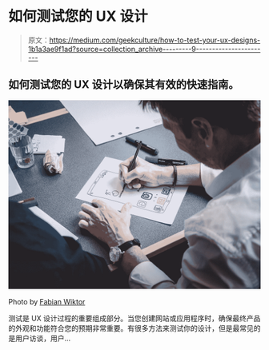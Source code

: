 # 如何测试您的 UX 设计

> 原文：<https://medium.com/geekculture/how-to-test-your-ux-designs-1b1a3ae9f1ad?source=collection_archive---------9----------------------->

## 如何测试您的 UX 设计以确保其有效的快速指南。

![](img/c7c44961e1a811ed275de6032b9d2397.png)

Photo by [Fabian Wiktor](https://www.pexels.com/photo/person-writing-on-white-paper-3471423/)

测试是 UX 设计过程的重要组成部分。当您创建网站或应用程序时，确保最终产品的外观和功能符合您的预期非常重要。有很多方法来测试你的设计，但是最常见的是用户访谈，用户…